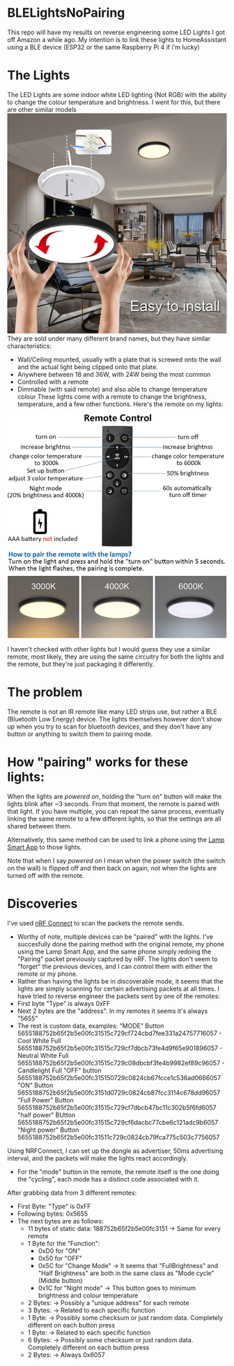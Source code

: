 # BLELightsNoPairing

This repo will have my results on reverse engineering some LED Lights I got off Amazon a while ago. My intention is to link these lights to HomeAssistant using a BLE device (ESP32 or the same Raspberry Pi 4 if i'm lucky)


# The Lights

The LED Lights are some indoor white LED lighting (Not RGB) with the ability to change the colour temperature and brightness. I went for this, but there are other similar models
![Lights](img/light1.jpg)
They are sold under many different brand names, but they have similar characteristics:
- Wall/Ceiling mounted, usually with a plate that is screwed onto the wall and the actual light being clipped onto that plate.
- Anywhere between 18 and 36W, with 24W being the most common
- Controlled with a remote
- Dimmable (with said remote) and also able to change temperature colour
These lights come with a remote to change the brightness, temperature, and a few other functions. Here's the remote on my lights:

![Remote](img/remote.jpg)

I haven't checked with other lights but I would guess they use a similar remote, most likely, they are using the same circuitry for both the lights and the remote, but they're just packaging it differently.

# The problem

The remote is not an IR remote like many LED strips use, but rather a BLE (Bluetooth Low Energy) device. The lights themselves however don't show up when you try to scan for bluetooth devices, and they don't have any button or anything to switch them to pairing mode.

# How "pairing" works for these lights:

When the lights are *powered on*, holding the "turn on" button will make the lights blink after ~3 seconds. From that moment, the remote is paired with that light.
If you have multiple, you can repeat the same process, eventually linking the same remote to a few different lights, so that the settings are all shared between them.

Alternatively, this same method can be used to link a phone using the [Lamp Smart App](https://play.google.com/store/apps/details?id=com.alllink.smart_lighting&hl=en&gl=GB) to those lights.

Note that when I say *powered on* I mean when the power switch (the switch on the wall) is flipped off and then back on again, not when the lights are turned off with the remote.


# Discoveries

I've used [nRF Connect](https://play.google.com/store/apps/details?id=no.nordicsemi.android.mcp&hl=en) to scan the packets the remote sends.
- Worthy of note, multiple devices can be "paired" with the lights. I've succesfully done the pairing method with the original remote, my phone using the Lamp Smart App, and the same phone simply redoing the "Pairing" packet previously captured by nRF. The lights don't seem to "forget" the previous devices, and I can control them with either the remote or my phone.
- Rather than having the lights be in discoverable mode, it seems that the lights are simply scanning for certain advertising packets at all times. I have tried to reverse engineer the packets sent by one of the remotes:
- First byte "Type" is always 0xFF
- Next 2 bytes are the "address". In my remotes it seems it's always "5655"
- The rest is custom data, examples:
  "MODE" Button
5655188752b65f2b5e00fc31515c729cf724cbd7fee331a24757716057 - Cool White Full
5655188752b65f2b5e00fc31515c729cf7dbcb73fe4d9f65e901896057 - Neutral White Full
5655188752b65f2b5e00fc31515c729c08dbcbf3fe4b9982ef89c96057 - Candlelight Full
"OFF" button
5655188752b65f2b5e00fc315150729c0824cb67fcce1c536ad0666057
"ON" Button
5655188752b65f2b5e00fc3151d0729c0824cb87fcc3114c678dd96057
"Full Power" Button
5655188752b65f2b5e00fc31515c729cf7dbcb47bc11c302b5f6fd6057
"half power" BUtton
5655188752b65f2b5e00fc31515c729cf6dacbc77cbe6c121adc9b6057
"Night power" Button
5655188752b65f2b5e00fc31511c729c0824cb79fca775c503c7756057

Using NRFConnect, I can set up the dongle as advertiser, 50ms advertising interval, and the packets will make the lights react accordingly.
- For the "mode" button in the remote, the remote itself is the one doing the "cycling", each mode has a distinct code associated with it.


After grabbing data from 3 different remotes:

- First Byte: "Type" is 0xFF
- Following bytes: 0x5655
- The next bytes are as follows:
  - 11 bytes of static data: 188752b65f2b5e00fc3151 -> Same for every remote
  - 1 Byte for the "Function":
    - 0xD0 for "ON"
    - 0x50 for "OFF"
    - 0x5C for "Change Mode" -> It seems that "FullBrightness" and "Half Brightness" are both in the same class as "Mode cycle" (Middle button)
    - 0x1C for "Night mode" -> This button goes to minimum brightness and colour temperature
  - 2 Bytes: -> Possibly a "unique address" for each remote
  - 3 Bytes: -> Related to each specific function
  - 1 Byte: -> Possibly some checksum or just random data. Completely different on each button press
  - 1 Byte: -> Related to each specific function
  - 6 Bytes: -> Possibly some checksum or just random data. Completely different on each button press
  - 2 Bytes: -> Always 0x6057